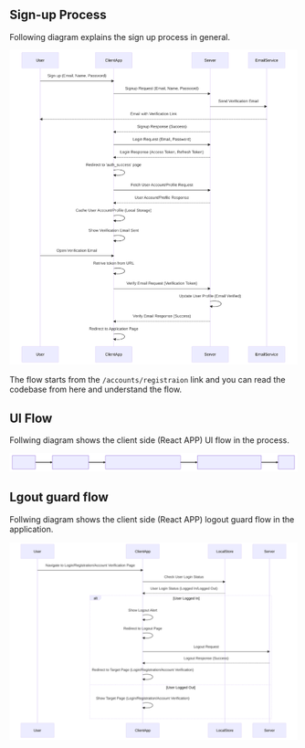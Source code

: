 ## Sign-up Process

Following diagram explains the sign up process in general.

<img src="./assets/images/signup-flow.svg" />

The flow starts from the `/accounts/registraion` link and you can read the codebase from here and understand the flow.

## UI Flow

Follwing diagram shows the client side (React APP) UI flow in the process.

<img src="./assets/images/ui-flow.svg" />

## Lgout guard flow

Follwing diagram shows the client side (React APP) logout guard flow in the application.

<img src="./assets/images/logout-guard-flow.svg" />
